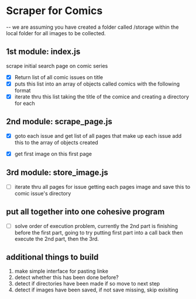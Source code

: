 # Scraper for Comics

-- we are assuming you have created a folder called /storage within the local folder for all images to be collected.

## 1st module: index.js
scrape initial search page on comic series

- [x] Return list of all comic issues on title
- [x] puts this list into an array of objects called comics with the following format
- [x] iterate thru this list taking the title of the comice and creating a directory for each

## 2nd module: scrape_page.js
- [x] goto each issue and get list of all pages that make up each issue add this to the array of objects created
- [x] get first image on this first page


## 3rd module: store_image.js
- [ ] iterate thru all pages for issue getting each pages image and save this to comic issue's directory

## put all together into one cohesive program
- [ ] solve order of execution problem, currently the 2nd part is finishing before the first part, going to try putting first part into a call back then execute the 2nd part, then the 3rd.


## additional things to build
1. make simple interface for pasting linke
2. detect whether this has been done before?
3. detect if directories have been made if so move to next step
4. detect if images have been saved, if not save missing, skip exisiting





